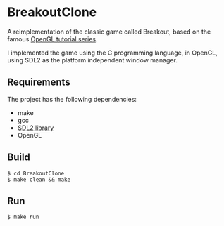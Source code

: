 # BreakoutClone

A reimplementation of the classic game called Breakout, based on the famous [OpenGL tutorial series](https://learnopengl.com/In-Practice/2D-Game/Breakout).

I implemented the game using the C programming language, in OpenGL, using SDL2 as the platform independent window manager.

## Requirements

The project has the following dependencies:
- make
- gcc
- [SDL2 library](https://www.libsdl.org/)
- OpenGL

## Build

```
$ cd BreakoutClone
$ make clean && make
```

## Run

```
$ make run
```